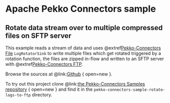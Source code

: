 # Apache Pekko Connectors sample

## Rotate data stream over to multiple compressed files on SFTP server

This example reads a stream of data and uses @extref[Pekko-Connectors File](alpakka:file.html) `LogRotatorSink` to write multiple files which get rotated triggered by a rotation function, the files are zipped in-flow and written to an SFTP server with @extref[Pekko-Connectors FTP](alpakka:ftp.html).

Browse the sources at @link:[Github](https://github.com/apache/incubator-pekko-connectors-samples/tree/main/pekko-connectors-sample-rotate-logs-to-ftp) { open=new }.

To try out this project clone @link:[the Pekko-Connectors Samples repository](https://github.com/apache/incubator-pekko-connectors-samples) { open=new } and find it in the `pekko-connectors-sample-rotate-logs-to-ftp` directory.
